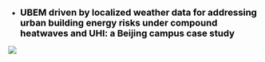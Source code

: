 - <a href="https://papers.ssrn.com/sol3/papers.cfm?abstract_id=5555721" style="color: black; text-decoration: none;">
    <strong><span style="font-size: 18px;">UBEM driven by localized weather data for addressing urban building energy risks under compound heatwaves and UHI: a Beijing campus case study</span></strong>
  </a>

<img src="https://shawnzhang7829.github.io/worksimage/Paper_1.jpg" style="max-width: 80%; height: auto; display: block; margin-top: 15px;" />